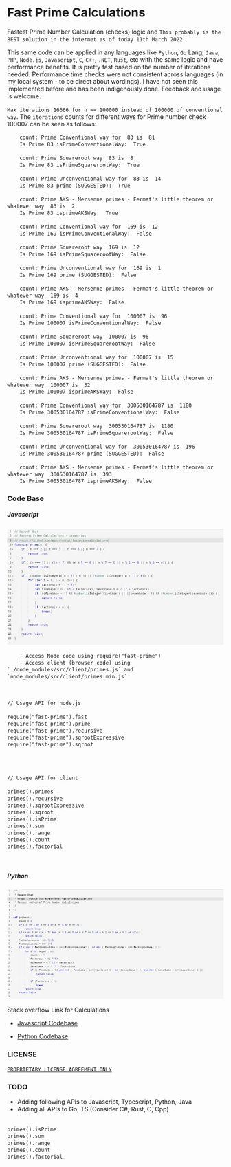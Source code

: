 # Fast Prime Calculations


Fastest Prime Number Calculation (checks) logic and `This probably is the BEST solution in the internet as of today 11th March 2022`


This same code can be applied in any languages like `Python`, `Go` Lang, `Java`, `PHP`, `Node.js`, `Javascript`, `C`, `C++`, `.NET`, `Rust`, etc with the same logic and have performance benefits. It is pretty fast based on the number of iterations needed. Performance time checks were not consistent across languages (in my local system - to be direct about wordings). I have not seen this implemented before and has been indigenously done. Feedback and usage is welcome.


`Max iterations 16666 for n == 100000 instead of 100000 of conventional way`. The `iterations` counts for different ways for Prime number check 100007 can be seen as follows:


        count: Prime Conventional way for  83 is  81
        Is Prime 83 isPrimeConventionalWay:  True

        count: Prime Squareroot way  83 is  8
        Is Prime 83 isPrimeSquarerootWay:  True

        count: Prime Unconventional way for  83 is  14
        Is Prime 83 prime (SUGGESTED):  True

        count: Prime AKS - Mersenne primes - Fermat's little theorem or whatever way  83 is  2
        Is Prime 83 isprimeAKSWay:  True

        count: Prime Conventional way for  169 is  12
        Is Prime 169 isPrimeConventionalWay:  False

        count: Prime Squareroot way  169 is  12
        Is Prime 169 isPrimeSquarerootWay:  False

        count: Prime Unconventional way for  169 is  1
        Is Prime 169 prime (SUGGESTED):  False

        count: Prime AKS - Mersenne primes - Fermat's little theorem or whatever way  169 is  4
        Is Prime 169 isprimeAKSWay:  False

        count: Prime Conventional way for  100007 is  96
        Is Prime 100007 isPrimeConventionalWay:  False

        count: Prime Squareroot way  100007 is  96
        Is Prime 100007 isPrimeSquarerootWay:  False

        count: Prime Unconventional way for  100007 is  15
        Is Prime 100007 prime (SUGGESTED):  False

        count: Prime AKS - Mersenne primes - Fermat's little theorem or whatever way  100007 is  32
        Is Prime 100007 isprimeAKSWay:  False

        count: Prime Conventional way for  300530164787 is  1180
        Is Prime 300530164787 isPrimeConventionalWay:  False

        count: Prime Squareroot way  300530164787 is  1180
        Is Prime 300530164787 isPrimeSquarerootWay:  False

        count: Prime Unconventional way for  300530164787 is  196
        Is Prime 300530164787 prime (SUGGESTED):  False

        count: Prime AKS - Mersenne primes - Fermat's little theorem or whatever way  300530164787 is  393
        Is Prime 300530164787 isprimeAKSWay:  False
    


### Code Base 


##### Javascript
![Javascript Codebase](https://github.com/ganeshkbhat/fastprimecalculations/blob/main/Fastest_Prime_Number_Calculations_codebase_javascript.jpeg)

        - Access Node code using require("fast-prime")
        - Access client (browser code) using `./node_modules/src/client/primes.js` and `node_modules/src/client/primes.min.js`

```


// Usage API for node.js

require("fast-prime").fast
require("fast-prime").prime
require("fast-prime").recursive
require("fast-prime").sqrootExpressive
require("fast-prime").sqroot


```


```


// Usage API for client

primes().primes
primes().recursive
primes().sqrootExpressive
primes().sqroot
primes().isPrime
primes().sum
primes().range
primes().count
primes().factorial



```

##### Python
![Python Codebase](https://github.com/ganeshkbhat/fastprimecalculations/blob/main/Fastest_Prime_Number_Calculations_codebase_python.jpeg)

Stack overflow Link for Calculations

- [Javascript Codebase](https://stackoverflow.com/questions/40200089/number-prime-test-in-javascript/71437628?noredirect=1#comment126271353_71437628)

- [Python Codebase](https://stackoverflow.com/questions/1801391/how-to-create-the-most-compact-mapping-n-%e2%86%92-isprimen-up-to-a-limit-n/71438297#71438297)


### LICENSE

[`PROPRIETARY LICENSE AGREEMENT ONLY`](https://github.com/ganeshkbhat/fastprimecalculations/blob/main/LICENSE)


### TODO

- Adding following APIs to Javascript, Typescript, Python, Java
- Adding all APIs to Go, TS (Consider C#, Rust, C, Cpp)

```

primes().isPrime
primes().sum
primes().range
primes().count
primes().factorial

```

